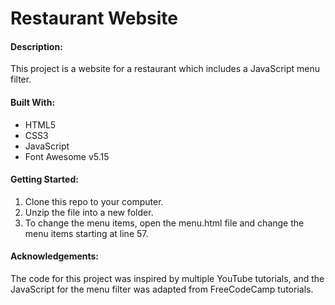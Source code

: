 # Restaurant Website

#### Description:

This project is a website for a restaurant which includes a JavaScript menu filter.

#### Built With:

- HTML5
- CSS3
- JavaScript
- Font Awesome v5.15

#### Getting Started:

1. Clone this repo to your computer.
2. Unzip the file into a new folder.
3. To change the menu items, open the menu.html file and change the menu items starting at line 57.

#### Acknowledgements:

The code for this project was inspired by multiple YouTube tutorials, and the JavaScript for the menu filter was adapted from FreeCodeCamp tutorials.